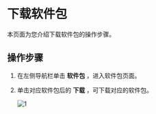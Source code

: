 下载软件包
==========================

本页面为您介绍下载软件包的操作步骤。

操作步骤
-------------------------

1. 在左侧导航栏单击 **软件包** ，进入软件包页面。

2. 单击对应软件包后的 **下载** ，可下载对应的软件包。

    ![1](https://help-static-aliyun-doc.aliyuncs.com/assets/img/zh-CN/1601460261/p271408.png)
